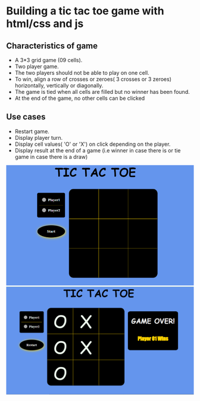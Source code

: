 # Building a tic tac toe game with html/css and js

## Characteristics of game

- A 3\*3 grid game (09 cells).
- Two player game.
- The two players should not be able to play on one cell.
- To win, align a row of crosses or zeroes( 3 crosses or 3 zeroes) horizontally, vertically or diagonally.
- The game is tied when all cells are filled but no winner has been found.
- At the end of the game, no other cells can be clicked

## Use cases

- Restart game.
- Display player turn.
- Display cell values( 'O' or 'X') on click depending on the player.
- Display result at the end of a game (i.e winner in case there is or tie game in case there is a draw)

![image](./images/capture.png)
![image](./images/capture2.png)
